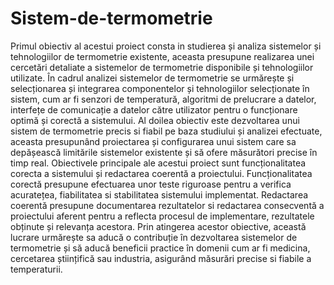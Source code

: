 # Sistem-de-termometrie
Primul obiectiv al acestui proiect consta in studierea și analiza sistemelor și tehnologiilor de termometrie existente, aceasta presupune realizarea unei cercetări detaliate a sistemelor de termometrie disponibile și tehnologiilor utilizate. În cadrul analizei sistemelor de termometrie se urmărește și selecționarea și integrarea componentelor și tehnologiilor selecționate în sistem, cum ar fi senzori de temperatură, algoritmi de prelucrare a datelor, interfețe de comunicație a datelor către utilizator pentru o funcționare optimă și corectă a sistemului.
Al doilea obiectiv este dezvoltarea unui sistem de termometrie precis si fiabil pe baza studiului și analizei efectuate, aceasta presupunând proiectarea și configurarea unui sistem care sa depășească limitările sistemelor existente și să ofere măsurători precise în timp real.
Obiectivele principale ale acestui proiect sunt funcționalitatea corecta a sistemului și redactarea coerentă a proiectului. Funcționalitatea corectă presupune efectuarea unor teste riguroase pentru a verifica acuratețea, fiabilitatea si stabilitatea sistemului implementat. Redactarea coerentă presupune documentarea rezultatelor si redactarea consecventă a proiectului aferent pentru a reflecta procesul de implementare, rezultatele obținute și relevanța acestora.
Prin atingerea acestor obiective, această lucrare urmărește sa aducă o contribuție în dezvoltarea sistemelor de termometrie și să aducă beneficii practice în domenii cum ar fi medicina, cercetarea științifică sau industria, asigurând măsurări precise si fiabile a temperaturii.
